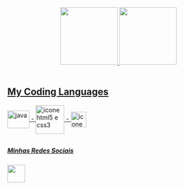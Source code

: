 <div align="center">
  <a href="https://github.com/Emanoel-Ferreira-LS">
  <img height="130em" src="https://github-readme-stats.vercel.app/api?username=Emanoel-Ferreira-LS&show_icons=true&theme=merko&include_all_commits=true&count_private=true"/>
  <img height="130em" src="https://github-readme-stats.vercel.app/api/top-langs/?username=Emanoel-Ferreira-LS&layout=compact&langs_count=7&theme=merko"/>
</div>  
  <div style="display: inline_block"><br>
    <h2>My Coding Languages</h2>
  <img align="center" alt="java" height="40" width="50"src="https://cdn-icons-png.flaticon.com/512/226/226777.png"/>
       -
  <img align="center" src="https://upload.wikimedia.org/wikipedia/commons/thumb/1/10/CSS3_and_HTML5_logos_and_wordmarks.svg/791px-CSS3_and_HTML5_logos_and_wordmarks.svg.png" alt="icone html5 e css3" heigth="33" width="65">
    -
   <img align="center" src="https://cdn-icons-png.flaticon.com/512/5968/5968292.png" alt="icone javaScript" heigth="17" width="35">
</div>
 
  ##
 
  <div>
    <h5>Minhas Redes Sociais</h5>
  <a href="https://www.instagram.com/emanoelfls.dev/" target="_blank"><img src="https://imagepng.org/wp-content/uploads/2017/08/instagram-icone-icon-1.png" target="_blank" width="40"></a>      
  </div>
